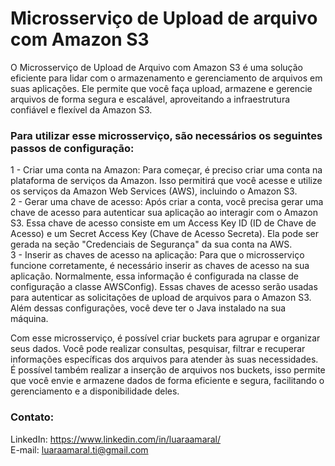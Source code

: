# Microsserviço de Upload de arquivo com Amazon S3

O Microsserviço de Upload de Arquivo com Amazon S3 é uma solução eficiente para lidar com o armazenamento e gerenciamento de arquivos em suas aplicações. Ele permite que você faça upload, armazene e gerencie arquivos de forma segura e escalável, aproveitando a infraestrutura confiável e flexível da Amazon S3.

### Para utilizar esse microsserviço, são necessários os seguintes passos de configuração:  
1 - Criar uma conta na Amazon: Para começar, é preciso criar uma conta na plataforma de serviços da Amazon. Isso permitirá que você acesse e utilize os serviços da Amazon Web Services (AWS), incluindo o Amazon S3.  
2 - Gerar uma chave de acesso: Após criar a conta, você precisa gerar uma chave de acesso para autenticar sua aplicação ao interagir com o Amazon S3. Essa chave de acesso consiste em um Access Key ID (ID de Chave de Acesso) e um Secret Access Key (Chave de Acesso Secreta). Ela pode ser gerada na seção "Credenciais de Segurança" da sua conta na AWS.  
3 - Inserir as chaves de acesso na aplicação: Para que o microsserviço funcione corretamente, é necessário inserir as chaves de acesso na sua aplicação. Normalmente, essa informação é configurada na classe de configuração a classe AWSConfig). Essas chaves de acesso serão usadas para autenticar as solicitações de upload de arquivos para o Amazon S3.  
Além dessas configurações, você deve ter o Java instalado na sua máquina.   

Com esse microsserviço, é possível criar buckets para agrupar e organizar seus dados. Você pode realizar consultas, pesquisar, filtrar e recuperar informações específicas dos arquivos para atender às suas necessidades. É possível também realizar a inserção de arquivos nos buckets, isso permite que você envie e armazene dados de forma eficiente e segura, facilitando o gerenciamento e a disponibilidade deles.
  
### Contato:
LinkedIn: https://www.linkedin.com/in/luaraamaral/  
E-mail: luaraamaral.ti@gmail.com
